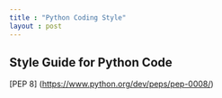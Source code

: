 ```yaml
---
title : "Python Coding Style"
layout : post
---
```



## Style Guide for Python Code  


[PEP 8] (https://www.python.org/dev/peps/pep-0008/)  

